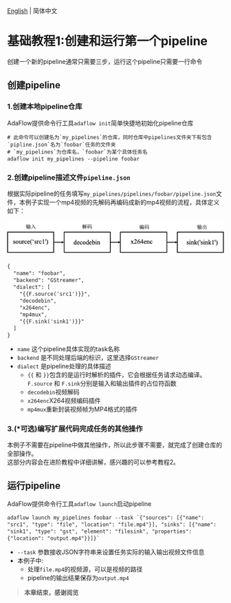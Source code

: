 [English](basic_tutorial_1_EN.md) | 简体中文
# 基础教程1:创建和运行第一个pipeline

创建一个新的pipeline通常只需要三步，运行这个pipeline只需要一行命令

## 创建pipeline
### 1.创建本地pipeline仓库
AdaFlow提供命令行工具`adaflow init`简单快捷地初始化pipeline仓库

```shell
# 此命令可以创建名为`my_pipelines`的仓库，同时仓库中pipelines文件夹下有包含`pipline.json`名为`foobar`任务的文件夹
# `my_pipelines`为仓库名，`foobar`为某个具体任务名
adaflow init my_pipelines --pipeline foobar
```

### 2.创建pipeline描述文件`pipeline.json`

根据实际pipeline的任务填写`my_pipelines/pipelines/foobar/pipeline.json`文件，本例子实现一个mp4视频的先解码再编码成新的mp4视频的流程，具体定义如下：  

![pipeline结构图](./images/tu1_dsl.jpg)


```
{
  "name": "foobar",
  "backend": "GStreamer",
  "dialect": [
    "{{F.source('src1')}}",
    "decodebin",
    "x264enc",
    "mp4mux",
    "{{F.sink('sink1')}}"
  ]
}
```

* `name` 这个pipeline具体实现的task名称
* `backend` 是不同处理后端的标识，这里选择`GStreamer`
* `dialect` 是pipeline处理的具体描述
    * ``{{`` 和 ```}}```包含的是运行时解析的插件，它会根据任务请求动态编译。`F.source` 和 `F.sink`分别是输入和输出插件的占位符函数
    * `decodebin`视频解码
    * `x264enc`X264视频编码插件
    * `mp4mux`重新封装视频帧为MP4格式的插件

### 3.(*可选)编写扩展代码完成任务的其他操作
本例子不需要在pipeline中做其他操作，所以此步骤不需要，就完成了创建仓库的全部操作。  
这部分内容会在进阶教程中详细讲解，感兴趣的可以参考教程2。

## 运行pipeline

AdaFlow提供命令行工具`adaflow launch`启动pipeline

```shell
adaflow launch my_pipelines foobar --task `{"sources": [{"name": "src1", "type": "file", "location": "file.mp4"}], "sinks": [{"name": "sink1", "type": "gst", "element": "filesink", "properties": {"location": "output.mp4"}}]}`
```

* `--task` 参数接收JSON字符串来设置任务实际的输入输出视频文件信息
* 本例子中:
    * 处理`file.mp4`的视频源，可以是视频的路径
    * pipeline的输出结果保存为`output.mp4`

> **本章结束，感谢阅览**